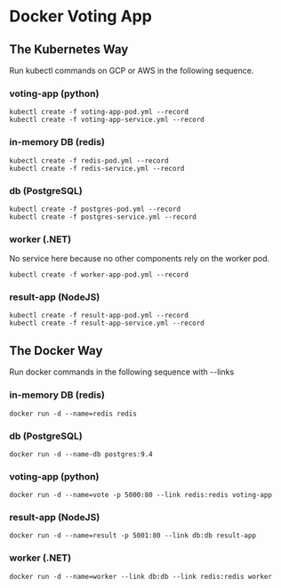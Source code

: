 # Docker Voting App #

## The Kubernetes Way

Run kubectl commands on GCP or AWS in the following sequence.

### voting-app (python)

```
kubectl create -f voting-app-pod.yml --record
kubectl create -f voting-app-service.yml --record
```

### in-memory DB (redis)

```
kubectl create -f redis-pod.yml --record
kubectl create -f redis-service.yml --record
```

### db (PostgreSQL)

```
kubectl create -f postgres-pod.yml --record
kubectl create -f postgres-service.yml --record
```

### worker (.NET)

No service here because no other components rely on the worker pod.

```
kubectl create -f worker-app-pod.yml --record
```

### result-app (NodeJS)

```
kubectl create -f result-app-pod.yml --record
kubectl create -f result-app-service.yml --record
```

## The Docker Way

Run docker commands in the following sequence with --links

### in-memory DB (redis)

```
docker run -d --name=redis redis
```

### db (PostgreSQL)

```
docker run -d --name-db postgres:9.4
```

### voting-app (python)

```
docker run -d --name=vote -p 5000:80 --link redis:redis voting-app
```

### result-app (NodeJS)

```
docker run -d --name=result -p 5001:80 --link db:db result-app
```

### worker (.NET)

```
docker run -d --name=worker --link db:db --link redis:redis worker
```
